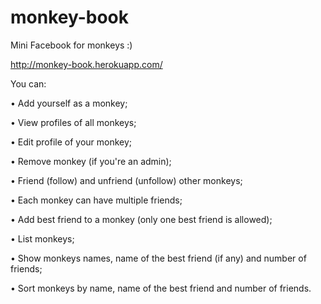 monkey-book
===========

Mini Facebook for monkeys :)  
  
http://monkey-book.herokuapp.com/  

You can:  

• Add yourself as a monkey;  

• View profiles of all monkeys;  

• Edit profile of your monkey;   

• Remove monkey (if you're an admin);  

• Friend (follow) and unfriend (unfollow) other monkeys;  

• Each monkey can have multiple friends;  

• Add best friend to a monkey (only one best friend is allowed);  

• List monkeys; 

• Show monkeys names, name of the best friend (if any) and number of friends;  

• Sort monkeys by name, name of the best friend and number of friends.
